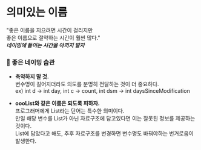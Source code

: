 # 의미있는 이름  

"좋은 이름을 지으려면 시간이 걸리지만  
좋은 이름으로 절약하는 시간이 훨씬 많다."  
**_네이밍에 들이는 시간을 아끼지 말자_**
<br>

### 💫 좋은 네이밍 습관 
- **축약하지 말 것.**  
  변수명이 길어지더라도 의도를 분명히 전달하는 것이 더 중요하다.   
  ex) int d -> int day, int c -> count, int dsm -> int daysSinceModification 
  
- **oooList와 같은 이름은 되도록 피하자.**   
    프로그래머에게 List라는 단어는 특수한 의미이다.  
    만일 해당 변수를 List가 아닌 자료구조에 담고있다면 이는 잘못된 정보를 제공하는 것이다.  
    List에 담았다고 해도, 추후 자료구조를 변경하면 변수명도 바꿔야하는 번거로움이 발생한다.  

